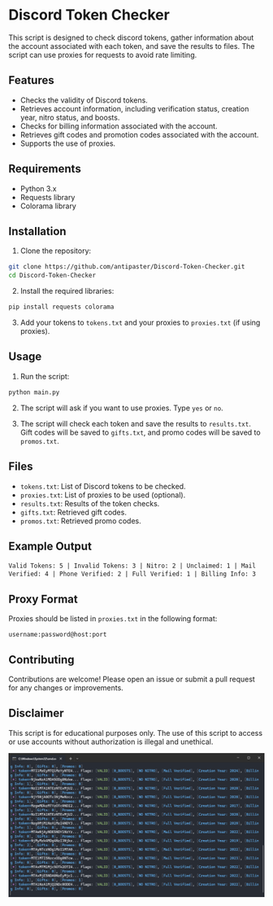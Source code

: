 # Discord Token Checker

This script is designed to check discord tokens, gather information about the account associated with each token, and save the results to files. The script can use proxies for requests to avoid rate limiting.

## Features

- Checks the validity of Discord tokens.
- Retrieves account information, including verification status, creation year, nitro status, and boosts.
- Checks for billing information associated with the account.
- Retrieves gift codes and promotion codes associated with the account.
- Supports the use of proxies.

## Requirements

- Python 3.x
- Requests library
- Colorama library

## Installation

1. Clone the repository:

```bash
git clone https://github.com/antipaster/Discord-Token-Checker.git
cd Discord-Token-Checker
```

2. Install the required libraries:

```bash
pip install requests colorama
```

3. Add your tokens to `tokens.txt` and your proxies to `proxies.txt` (if using proxies).

## Usage

1. Run the script:

```bash
python main.py
```

2. The script will ask if you want to use proxies. Type `yes` or `no`.

3. The script will check each token and save the results to `results.txt`. Gift codes will be saved to `gifts.txt`, and promo codes will be saved to `promos.txt`.

## Files

- `tokens.txt`: List of Discord tokens to be checked.
- `proxies.txt`: List of proxies to be used (optional).
- `results.txt`: Results of the token checks.
- `gifts.txt`: Retrieved gift codes.
- `promos.txt`: Retrieved promo codes.

## Example Output

```
Valid Tokens: 5 | Invalid Tokens: 3 | Nitro: 2 | Unclaimed: 1 | Mail Verified: 4 | Phone Verified: 2 | Full Verified: 1 | Billing Info: 3
```

## Proxy Format

Proxies should be listed in `proxies.txt` in the following format:

```
username:password@host:port
```



## Contributing

Contributions are welcome! Please open an issue or submit a pull request for any changes or improvements.

## Disclaimer

This script is for educational purposes only. The use of this script to access or use accounts without authorization is illegal and unethical.

![xd](xd.png)
